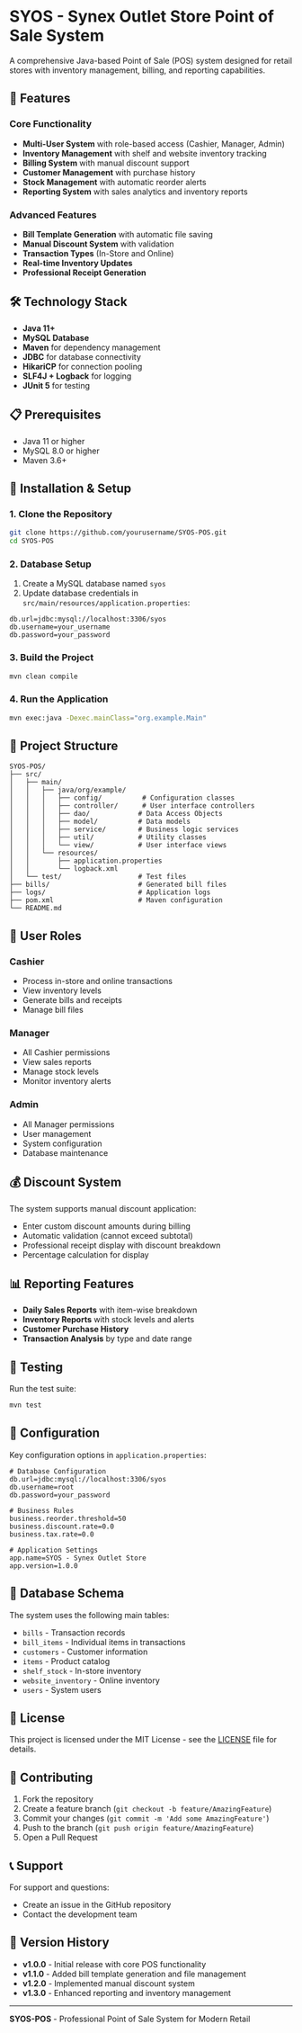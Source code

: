 # SYOS - Synex Outlet Store Point of Sale System

A comprehensive Java-based Point of Sale (POS) system designed for retail stores with inventory management, billing, and reporting capabilities.

## 🚀 Features

### Core Functionality

- **Multi-User System** with role-based access (Cashier, Manager, Admin)
- **Inventory Management** with shelf and website inventory tracking
- **Billing System** with manual discount support
- **Customer Management** with purchase history
- **Stock Management** with automatic reorder alerts
- **Reporting System** with sales analytics and inventory reports

### Advanced Features

- **Bill Template Generation** with automatic file saving
- **Manual Discount System** with validation
- **Transaction Types** (In-Store and Online)
- **Real-time Inventory Updates**
- **Professional Receipt Generation**

## 🛠️ Technology Stack

- **Java 11+**
- **MySQL Database**
- **Maven** for dependency management
- **JDBC** for database connectivity
- **HikariCP** for connection pooling
- **SLF4J + Logback** for logging
- **JUnit 5** for testing

## 📋 Prerequisites

- Java 11 or higher
- MySQL 8.0 or higher
- Maven 3.6+

## 🚀 Installation & Setup

### 1. Clone the Repository

```bash
git clone https://github.com/yourusername/SYOS-POS.git
cd SYOS-POS
```

### 2. Database Setup

1. Create a MySQL database named `syos`
2. Update database credentials in `src/main/resources/application.properties`:

```properties
db.url=jdbc:mysql://localhost:3306/syos
db.username=your_username
db.password=your_password
```

### 3. Build the Project

```bash
mvn clean compile
```

### 4. Run the Application

```bash
mvn exec:java -Dexec.mainClass="org.example.Main"
```

## 📁 Project Structure

```
SYOS-POS/
├── src/
│   ├── main/
│   │   ├── java/org/example/
│   │   │   ├── config/          # Configuration classes
│   │   │   ├── controller/      # User interface controllers
│   │   │   ├── dao/            # Data Access Objects
│   │   │   ├── model/          # Data models
│   │   │   ├── service/        # Business logic services
│   │   │   ├── util/           # Utility classes
│   │   │   └── view/           # User interface views
│   │   └── resources/
│   │       ├── application.properties
│   │       └── logback.xml
│   └── test/                   # Test files
├── bills/                      # Generated bill files
├── logs/                       # Application logs
├── pom.xml                     # Maven configuration
└── README.md
```

## 👥 User Roles

### Cashier

- Process in-store and online transactions
- View inventory levels
- Generate bills and receipts
- Manage bill files

### Manager

- All Cashier permissions
- View sales reports
- Manage stock levels
- Monitor inventory alerts

### Admin

- All Manager permissions
- User management
- System configuration
- Database maintenance

## 💰 Discount System

The system supports manual discount application:

- Enter custom discount amounts during billing
- Automatic validation (cannot exceed subtotal)
- Professional receipt display with discount breakdown
- Percentage calculation for display

## 📊 Reporting Features

- **Daily Sales Reports** with item-wise breakdown
- **Inventory Reports** with stock levels and alerts
- **Customer Purchase History**
- **Transaction Analysis** by type and date range

## 🧪 Testing

Run the test suite:

```bash
mvn test
```

## 📝 Configuration

Key configuration options in `application.properties`:

```properties
# Database Configuration
db.url=jdbc:mysql://localhost:3306/syos
db.username=root
db.password=your_password

# Business Rules
business.reorder.threshold=50
business.discount.rate=0.0
business.tax.rate=0.0

# Application Settings
app.name=SYOS - Synex Outlet Store
app.version=1.0.0
```

## 🔧 Database Schema

The system uses the following main tables:

- `bills` - Transaction records
- `bill_items` - Individual items in transactions
- `customers` - Customer information
- `items` - Product catalog
- `shelf_stock` - In-store inventory
- `website_inventory` - Online inventory
- `users` - System users

## 📄 License

This project is licensed under the MIT License - see the [LICENSE](LICENSE) file for details.

## 🤝 Contributing

1. Fork the repository
2. Create a feature branch (`git checkout -b feature/AmazingFeature`)
3. Commit your changes (`git commit -m 'Add some AmazingFeature'`)
4. Push to the branch (`git push origin feature/AmazingFeature`)
5. Open a Pull Request

## 📞 Support

For support and questions:

- Create an issue in the GitHub repository
- Contact the development team

## 🔄 Version History

- **v1.0.0** - Initial release with core POS functionality
- **v1.1.0** - Added bill template generation and file management
- **v1.2.0** - Implemented manual discount system
- **v1.3.0** - Enhanced reporting and inventory management

---

**SYOS-POS** - Professional Point of Sale System for Modern Retail

